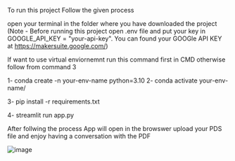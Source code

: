 To run this project Follow the given process

open your terminal in the folder where you have downloaded the project
  (Note - Before running this project open .env file and put your key in GOOGLE_API_KEY = "your-api-key". You can found your GOOGle API KEY at https://makersuite.google.com/)

If want to use virtual enviornemnt run this command first in CMD otherwise follow from command 3 

 1- conda create -n your-env-name python=3.10
 2- conda activate your-env-name/

3- pip install -r requirements.txt

4- streamlit run app.py

After follwing the process App will open in the browswer upload your PDS file and enjoy having a conversation with the PDF

![image](https://github.com/munneb10/Chat-with-multiple-PDF-s/assets/53348999/aa5b1555-ae89-432f-9a88-77237606dfaf)
